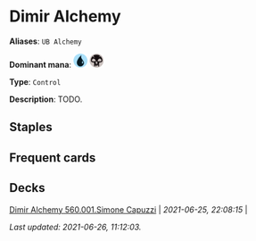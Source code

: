 # Dimir Alchemy

**Aliases**: `UB Alchemy`

**Dominant mana**: <img src="../resources/images/mana/U.png" width="25"/> <img src="../resources/images/mana/B.png" width="25"/>

**Type**: `Control`

**Description**: TODO.

## **Staples**



## **Frequent cards**



## **Decks**

[Dimir Alchemy 560.001.Simone Capuzzi](https://deckstats.net/decks/181430/2124867-dimir-alchemy-560-001-simone-c) | *2021-06-25, 22:08:15* |   


*Last updated: 2021-06-26, 11:12:03.*
